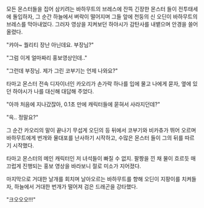 모든 몬스터들을 집어 삼키려는 바하무트의 브레스에 잔뜩 긴장한 몬스터 들이 전투태세에 돌입하자, 그 순간 하늘에서 벼락이 떨어지며 그들 앞에 천둥의 신 오딘이 바하무트의 브레스를 막아내었다.
그러자 영상을 지켜보던 하야시가 감탄사를 내뱉으며 안경을 쓸어 올렸다.

"캬아~ 퀄리티 장난 아닌데요. 부장님?" 

"그럼 이게 얼마짜리 홍보영상인데.." 

"그런데 부장님. 제가 그린 코부기는 언제 나와요?" 

타마고 몬스터 전속 디자이너인 카오리가 손가락 하나를 입에 물고 나에게 묻자, 옆에 있던 하야시가 나를 대신해 대답해 주었다.

"아까 처음에 지나갔잖아, 0.1초 만에 캐릭터들에 묻혀서 사라지던데?" 

"윽.. 정말요?" 

그 순간 카오리의 말이 끝나기 무섭게 오딘의 등 뒤에서 코부기와 비카츄가 뛰어 오르며 바하무트에게 번개와 물대포를 난사하기 시작하고, 수많은 몬스터 들이 그의 뒤를 따르기 시작했다.

타마고 몬스터의 메인 캐릭터인 저 녀석들이 빠질 수 없지.
팔짱을 낀 채 물이 흐르듯 매끄럽게 진행되는 홍보 영상을 바라보니 절로 미소가 지어졌다.

마지막으로 거대한 날개를 회치며 날아오르는 바하무트를 향해 오딘이 지팡이를 치켜들자, 하늘에서 거대한 번개가 떨어져 검은 드래곤을 강타했다.

"크오오오!!!" 